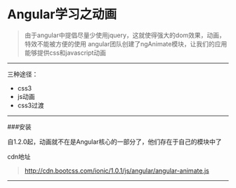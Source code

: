 
Angular学习之动画
===

> 由于angular中提倡尽量少使用jquery，这就使得强大的dom效果，动画，特效不能被方便的使用
> angular团队创建了ngAnimate模块，让我们的应用能够提供css和javascript动画

---

三种途径：
- css3
- js动画
- css3过渡

---

###安装

自1.2.0起，动画就不在是Angular核心的一部分了，他们存在于自己的模块中了

cdn地址
> http://cdn.bootcss.com/ionic/1.0.1/js/angular/angular-animate.js



---

